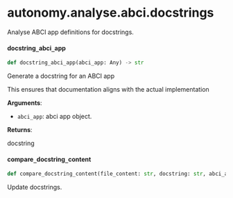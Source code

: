 <a id="autonomy.analyse.abci.docstrings"></a>

# autonomy.analyse.abci.docstrings

Analyse ABCI app definitions for docstrings.

<a id="autonomy.analyse.abci.docstrings.docstring_abci_app"></a>

#### docstring`_`abci`_`app

```python
def docstring_abci_app(abci_app: Any) -> str
```

Generate a docstring for an ABCI app

This ensures that documentation aligns with the actual implementation

**Arguments**:

- `abci_app`: abci app object.

**Returns**:

docstring

<a id="autonomy.analyse.abci.docstrings.compare_docstring_content"></a>

#### compare`_`docstring`_`content

```python
def compare_docstring_content(file_content: str, docstring: str, abci_app_name: str) -> Tuple[bool, str]
```

Update docstrings.

